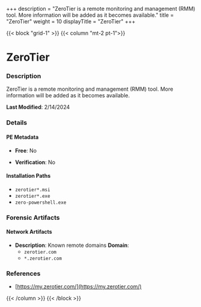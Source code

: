 +++
description = "ZeroTier is a remote monitoring and management (RMM) tool. More information will be added as it becomes available."
title = "ZeroTier"
weight = 10
displayTitle = "ZeroTier"
+++


{{< block "grid-1" >}}
{{< column "mt-2 pt-1">}}

# ZeroTier


### Description

ZeroTier is a remote monitoring and management (RMM) tool. More information will be added as it becomes available.



**Last Modified**: 2/14/2024

### Details


#### PE Metadata


- **Free**: No

- **Verification**: No




#### Installation Paths
- `zerotier*.msi`
- `zerotier*.exe`
- `zero-powershell.exe`

### Forensic Artifacts




#### Network Artifacts

- **Description**: Known remote domains
  **Domain**:
    - `zerotier.com`
    - `*.zerotier.com`





### References
- [https://my.zerotier.com/](https://my.zerotier.com/)



{{< /column >}}
{{< /block >}}
